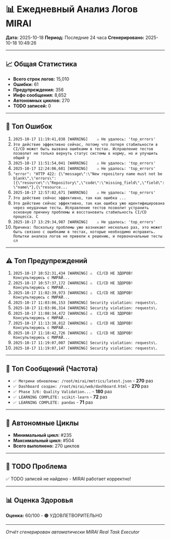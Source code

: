 # 📊 Ежедневный Анализ Логов MIRAI

**Дата:** 2025-10-18
**Период:** Последние 24 часа
**Сгенерировано:** 2025-10-18 10:49:26

---

## 📈 Общая Статистика

- **Всего строк логов:** 15,010
- **Ошибки:** 61
- **Предупреждения:** 356
- **Инфо сообщения:** 8,652
- **Автономных циклов:** 270
- **TODO записей:** 0

---

## 🔴 Топ Ошибок

1. `2025-10-17 11:19:41,838 [WARNING]    ⚠️ Не удалось: 'top_errors'`
2. `Это действие эффективно сейчас, потому что потеря стабильности в CI/CD может быть вызвана ошибками в тестах. Исправление тестов позволит не только вернуть статус системы в норму, но и улучшить общий у`
3. `2025-10-17 11:51:54,041 [WARNING]    ⚠️ Не удалось: 'top_errors'`
4. `2025-10-17 12:24:06,681 [WARNING]    ⚠️ Не удалось: 'top_errors'`
5. `"error": "HTTP 422: {\"message\":\"New repository name must not be blank\",\"errors\":[{\"resource\":\"Repository\",\"code\":\"missing_field\",\"field\":\"name\"},{\"resource...`
6. `2025-10-17 12:57:02,671 [WARNING]    ⚠️ Не удалось: 'top_errors'`
7. `Это действие сейчас эффективно, так как ошибка ...`
8. `Это действие сейчас эффективно, так как ошибка уже идентифицирована через неудачные тесты. Исправление тестов позволит устранить основную причину проблемы и восстановить стабильность CI/CD процесса. С`
9. `2025-10-17 13:29:34,987 [WARNING]    ⚠️ Не удалось: 'top_errors'`
10. `Причина: Поскольку проблемы уже возникают несколько раз, это может быть связано с ошибками в тестах, которые необходимо исправить. Попытки анализа логов не привели к решению, и первоначальные тесты сл`

---

## ⚠️ Топ Предупреждений

1. `2025-10-17 10:52:31,434 [WARNING] ⚠️  CI/CD НЕ ЗДОРОВ! Консультируюсь с МИРАЙ...`
2. `2025-10-17 10:57:37,172 [WARNING] ⚠️  CI/CD НЕ ЗДОРОВ! Консультируюсь с МИРАЙ...`
3. `2025-10-17 11:02:39,973 [WARNING] ⚠️  CI/CD НЕ ЗДОРОВ! Консультируюсь с МИРАЙ...`
4. `2025-10-17 11:03:06,153 [WARNING] Security violation: requests\.`
5. `2025-10-17 11:03:06,314 [WARNING] Security violation: requests\.`
6. `2025-10-17 11:08:34,472 [WARNING] ⚠️  CI/CD НЕ ЗДОРОВ! Консультируюсь с МИРАЙ...`
7. `2025-10-17 11:13:38,812 [WARNING] ⚠️  CI/CD НЕ ЗДОРОВ! Консультируюсь с МИРАЙ...`
8. `2025-10-17 11:18:42,726 [WARNING] ⚠️  CI/CD НЕ ЗДОРОВ! Консультируюсь с МИРАЙ...`
9. `2025-10-17 11:19:07,007 [WARNING] Security violation: requests\.`
10. `2025-10-17 11:19:07,147 [WARNING] Security violation: requests\.`

---

## 💬 Топ Сообщений (Частота)

- `✅ Метрики обновлены: /root/mirai/metrics/latest.json` - **270** раз
- `✅ Dashboard создан: /root/mirai/web/dashboard.html` - **270** раз
- `✅ Phase 3/6: Quality Validation...` - **180** раз
- `✅ LEARNING COMPLETE: scikit-learn` - **72** раз
- `✅ LEARNING COMPLETE: pandas` - **71** раз

---

## 🔄 Автономные Циклы

- **Минимальный цикл:** #235
- **Максимальный цикл:** #504
- **Всего выполнено:** 270 циклов

---

## 🚨 TODO Проблема

✅ TODO записей не найдено - MIRAI работает корректно!

---

## 📊 Оценка Здоровья

**Оценка:** 60/100 - 🟠 УДОВЛЕТВОРИТЕЛЬНО

---

*Отчёт сгенерирован автоматически MIRAI Real Task Executor*

